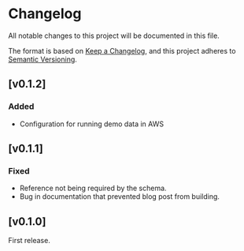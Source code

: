 # Changelog
All notable changes to this project will be documented in this file.

The format is based on [Keep a Changelog](https://keepachangelog.com/en/1.0.0/),
and this project adheres to [Semantic Versioning](https://semver.org/spec/v2.0.0.html).

## [v0.1.2]
### Added
- Configuration for running demo data in AWS

## [v0.1.1]
### Fixed
- Reference not being required by the schema.
- Bug in documentation that prevented blog post from building.

## [v0.1.0]

First release.
